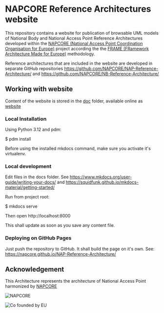 # NAPCORE Reference Architectures website

This repository contains a website for publication of browsable UML models of National Body and National Access Point Reference Architectures developed within the [NAPCORE (National Access Point Coordination Organisation for Europe)](https://napcore.eu/) project according the the [FRAME (FRamework Architecture Made for Europe)](https://frame-online.eu/) methodology.

Reference architectures that are included in the website are developed in separate GitHub repositories https://github.com/NAPCORE/NAP-Reference-Architecture/ and https://github.com/NAPCORE/NB-Reference-Architecture/

## Working with website

Content of the website is stored in the [doc](https://github.com/NAPCORE/Reference-Architectures-website/tree/main/docs) folder, available online as [website](https://napcore.github.io/Reference-Architectures-website/)

### Local Installation

Using Python 3.12 and pdm:

$ pdm install

Before using the installed mkdocs command, make sure you activate it's virtualenv.

### Local development

Edit files in the docs folder. See https://www.mkdocs.org/user-guide/writing-your-docs/ and https://squidfunk.github.io/mkdocs-material/getting-started/

Run from project root:

$ mkdocs serve

Then open http://localhost:8000

This shall update as soon as you save any content file.

### Deploying on GitHub Pages

Just push the repository to GitHub. It shall build the page on it's own.
See: https://napcore.github.io/NAP-Reference-Architecture/

## Acknowledgement
This Architecture represents the architecture of National Access Point harmonized by [NAPCORE](https://napcore.eu/)

![NAPCORE](https://napcore.eu/wp-content/themes/napcore/images/napcore-logo.png)

![Co founded by EU](https://napcore.eu/wp-content/themes/napcore/images/eu.png)
